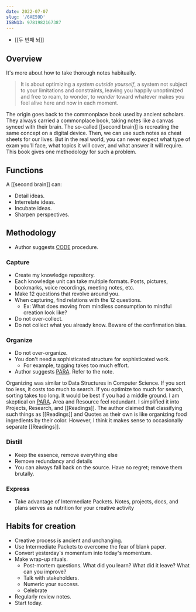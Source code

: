 ```yaml
---
date: 2022-07-07
slug: '/6AE59D'
ISBN13: 9781982167387
---
```


- [[두 번째 뇌]]

## Overview

It's more about how to take thorough notes habitually.

> It is about optimizing a _system outside yourself_, a system not subject to your limitations and constraints, leaving you happily unoptimized and free to roam, to wonder, to _wander_ toward whatever makes you feel alive here and now in each moment.

The origin goes back to the commonplace book used by ancient scholars.
They always carried a commonplace book, taking notes like a canvas synced with their brain.
The so-called [[second brain]] is recreating the same concept on a digital device.
Then, we can use such notes as cheat sheets for our lives.
But in the real world, you can never expect what type of exam you'll face, what topics it will cover, and what answer it will require.
This book gives one methodology for such a problem.

## Functions

A [[second brain]] can:

- Detail ideas.
- Interrelate ideas.
- Incubate ideas.
- Sharpen perspectives.

## Methodology

- Author suggests [CODE](/r/D6FDF3) procedure.

### Capture

- Create my knowledge repository.
- Each knowledge unit can take multiple formats. Posts, pictures, bookmarks, voice recordings, meeting notes, etc.
- Make 12 questions that revolve around you.
- When capturing, find relations with the 12 questions.
  - Ex: What does moving from mindless consumption to mindful creation look like?
- Do not over-collect.
- Do not collect what you already know. Beware of the confirmation bias.

### Organize

- Do not over-organize.
- You don't need a sophisticated structure for sophisticated work.
  - For example, tagging takes too much effort.
- Author suggests [PARA](/r/B4364B). Refer to the note.

Organizing was similar to Data Structures in Computer Science.
If you sort too less, it costs too much to search.
If you optimize too much for search, sorting takes too long.
It would be best if you had a middle ground.
I am skeptical on [PARA](/r/B4364B).
Area and Resource feel redundant.
I simplified it into Projects, Research, and [[Readings]].
The author claimed that classifying such things as [[Readings]] and Quotes as their own is like organizing food ingredients by their color.
However, I think it makes sense to occasionally separate [[Readings]].

### Distill

- Keep the essence, remove everything else
- Remove redundancy and details
- You can always fall back on the source. Have no regret; remove them brutally.

### Express

- Take advantage of Intermediate Packets. Notes, projects, docs, and plans serves as nutrition for your creative activity

## Habits for creation

- Creative process is ancient and unchanging.
- Use Intermediate Packets to overcome the fear of blank paper.
- Convert yesterday's momentum into today's momentum.
- Make wrap-up rituals.
  - Post-mortem questions. What did you learn? What did it leave? What can you improve?
  - Talk with stakeholders.
  - Numeric your success.
  - Celebrate
- Regularly review notes.
- Start today.
